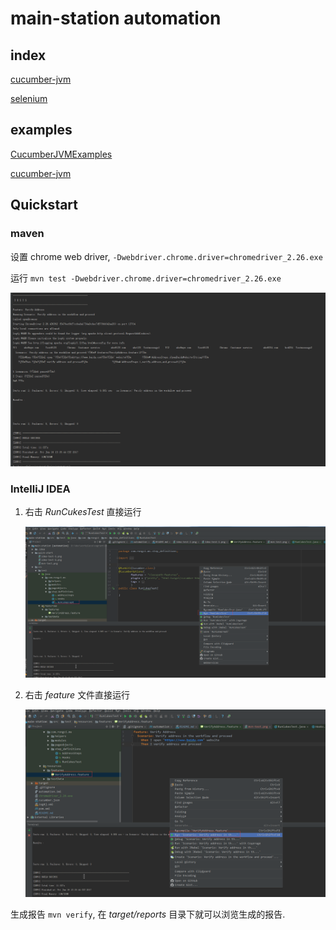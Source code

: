 # main-station automation

## index

[cucumber-jvm](https://cucumber.io/)

[selenium](http://www.seleniumframework.com/)

## examples

[CucumberJVMExamples](https://github.com/machzqcq/CucumberJVMExamples)

[cucumber-jvm](https://github.com/cucumber/cucumber-jvm/tree/master/examples)


## Quickstart

### maven

设置 chrome web driver, `-Dwebdriver.chrome.driver=chromedriver_2.26.exe`

运行 `mvn test -Dwebdriver.chrome.driver=chromedriver_2.26.exe` 

![mvn-test.png](quick-start/mvn-test.png) 

### IntelliJ IDEA 

1.  右击 *RunCukesTest* 直接运行

    ![idea-test-1.png](quick-start/idea-test-1.png) 

2.  右击 *feature* 文件直接运行

    ![idea-test-2.png](quick-start/idea-test-2.png)

生成报告 `mvn verify`, 在 *target/reports* 目录下就可以浏览生成的报告.